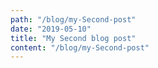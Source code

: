 ```yaml
---
path: "/blog/my-Second-post"
date: "2019-05-10"
title: "My Second blog post"
content: "/blog/my-Second-post"
---
```

